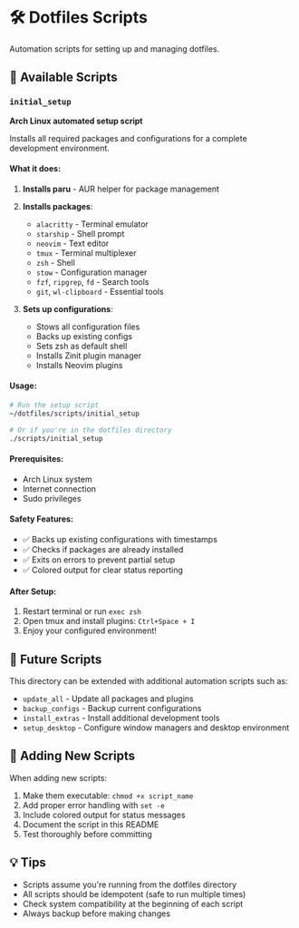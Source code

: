 # 🛠️ Dotfiles Scripts

Automation scripts for setting up and managing dotfiles.

## 📜 Available Scripts

### `initial_setup`
**Arch Linux automated setup script**

Installs all required packages and configurations for a complete development environment.

#### What it does:
1. **Installs paru** - AUR helper for package management
2. **Installs packages**:
   - `alacritty` - Terminal emulator
   - `starship` - Shell prompt
   - `neovim` - Text editor
   - `tmux` - Terminal multiplexer
   - `zsh` - Shell
   - `stow` - Configuration manager
   - `fzf`, `ripgrep`, `fd` - Search tools
   - `git`, `wl-clipboard` - Essential tools

3. **Sets up configurations**:
   - Stows all configuration files
   - Backs up existing configs
   - Sets zsh as default shell
   - Installs Zinit plugin manager
   - Installs Neovim plugins

#### Usage:
```bash
# Run the setup script
~/dotfiles/scripts/initial_setup

# Or if you're in the dotfiles directory
./scripts/initial_setup
```

#### Prerequisites:
- Arch Linux system
- Internet connection
- Sudo privileges

#### Safety Features:
- ✅ Backs up existing configurations with timestamps
- ✅ Checks if packages are already installed
- ✅ Exits on errors to prevent partial setup
- ✅ Colored output for clear status reporting

#### After Setup:
1. Restart terminal or run `exec zsh`
2. Open tmux and install plugins: `Ctrl+Space + I`
3. Enjoy your configured environment!

## 🚀 Future Scripts

This directory can be extended with additional automation scripts such as:
- `update_all` - Update all packages and plugins
- `backup_configs` - Backup current configurations
- `install_extras` - Install additional development tools
- `setup_desktop` - Configure window managers and desktop environment

## 🔧 Adding New Scripts

When adding new scripts:
1. Make them executable: `chmod +x script_name`
2. Add proper error handling with `set -e`
3. Include colored output for status messages
4. Document the script in this README
5. Test thoroughly before committing

## 💡 Tips

- Scripts assume you're running from the dotfiles directory
- All scripts should be idempotent (safe to run multiple times)
- Check system compatibility at the beginning of each script
- Always backup before making changes
